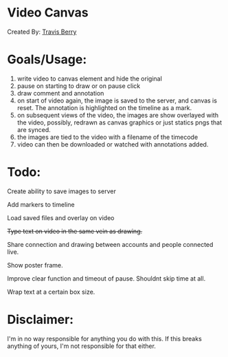 Video Canvas
========
Created By: [Travis Berry][1]

Goals/Usage: 
===============
1. write video to canvas element and hide the original
2. pause on starting to draw or on pause click
3. draw comment and annotation
4. on start of video again, the image is saved to the server, and canvas is reset. The annotation is highlighted on the timeline as a mark.
5. on subsequent views of the video, the images are show overlayed with the video, possibly, redrawn as canvas graphics or just statics pngs that are synced.
6. the images are tied to the video with a filename of the timecode
7. video can then be downloaded or watched with annotations added.

Todo:
======================== 

Create ability to save images to server

Add markers to timeline

Load saved files and overlay on video

<del>Type text on video in the same vein as drawing.</del>

Share connection and drawing between accounts and people connected live.

Show poster frame.

Improve clear function and timeout of pause. Shouldnt skip time at all.

Wrap text at a certain box size.

Disclaimer:
===========
I'm in no way responsible for anything you do with this. If this breaks anything of yours, I'm not responsible for that either.

  [1]: http://www.travisberry.com
